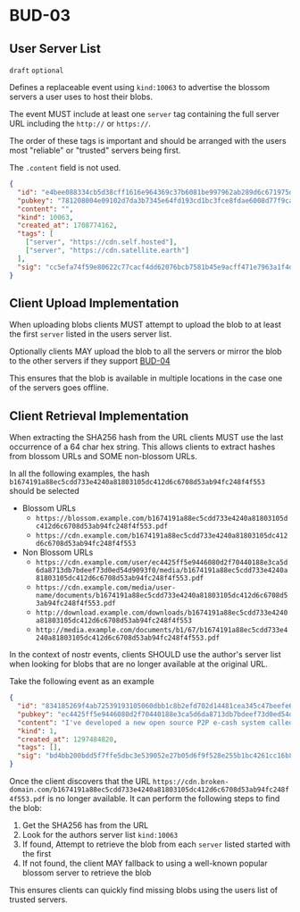 BUD-03
======

User Server List
-------------------------

`draft` `optional`

Defines a replaceable event using `kind:10063` to advertise the blossom servers a user uses to host their blobs.

The event MUST include at least one `server` tag containing the full server URL including the `http://` or `https://`.

The order of these tags is important and should be arranged with the users most "reliable" or "trusted" servers being first.

The `.content` field is not used.

```json
{
  "id": "e4bee088334cb5d38cff1616e964369c37b6081be997962ab289d6c671975d71",
  "pubkey": "781208004e09102d7da3b7345e64fd193cd1bc3fce8fdae6008d77f9cabcd036",
  "content": "",
  "kind": 10063,
  "created_at": 1708774162,
  "tags": [
    ["server", "https://cdn.self.hosted"],
    ["server", "https://cdn.satellite.earth"]
  ],
  "sig": "cc5efa74f59e80622c77cacf4dd62076bcb7581b45e9acff471e7963a1f4d8b3406adab5ee1ac9673487480e57d20e523428e60ffcc7e7a904ac882cfccfc653"
}
```

## Client Upload Implementation

When uploading blobs clients MUST attempt to upload the blob to at least the first `server` listed in the users server list.

Optionally clients MAY upload the blob to all the servers or mirror the blob to the other servers if they support [BUD-04](./04.md)

This ensures that the blob is available in multiple locations in the case one of the servers goes offline.

## Client Retrieval Implementation

When extracting the SHA256 hash from the URL clients MUST use the last occurrence of a 64 char hex string. This allows clients to extract hashes from blossom URLs and SOME non-blossom URLs.

In all the following examples, the hash `b1674191a88ec5cdd733e4240a81803105dc412d6c6708d53ab94fc248f4f553` should be selected

- Blossom URLs
  - `https://blossom.example.com/b1674191a88ec5cdd733e4240a81803105dc412d6c6708d53ab94fc248f4f553.pdf`
  - `https://cdn.example.com/b1674191a88ec5cdd733e4240a81803105dc412d6c6708d53ab94fc248f4f553`
- Non Blossom URLs
  - `https://cdn.example.com/user/ec4425ff5e9446080d2f70440188e3ca5d6da8713db7bdeef73d0ed54d9093f0/media/b1674191a88ec5cdd733e4240a81803105dc412d6c6708d53ab94fc248f4f553.pdf`
  - `https://cdn.example.com/media/user-name/documents/b1674191a88ec5cdd733e4240a81803105dc412d6c6708d53ab94fc248f4f553.pdf`
  - `http://download.example.com/downloads/b1674191a88ec5cdd733e4240a81803105dc412d6c6708d53ab94fc248f4f553`
  - `http://media.example.com/documents/b1/67/b1674191a88ec5cdd733e4240a81803105dc412d6c6708d53ab94fc248f4f553.pdf`

In the context of nostr events, clients SHOULD use the author's server list when looking for blobs that are no longer available at the original URL.

Take the following event as an example

```json
{
  "id": "834185269f4ab72539193105060dbb1c8b2efd702d14481cea345c47beefe6eb",
  "pubkey": "ec4425ff5e9446080d2f70440188e3ca5d6da8713db7bdeef73d0ed54d9093f0",
  "content": "I've developed a new open source P2P e-cash system called Bitcoin. check it out\nhttps://cdn.broken-domain.com/b1674191a88ec5cdd733e4240a81803105dc412d6c6708d53ab94fc248f4f553.pdf",
  "kind": 1,
  "created_at": 1297484820,
  "tags": [],
  "sig": "bd4bb200bdd5f7ffe5dbc3e539052e27b05d6f9f528e255b1bc4261cc16b8f2ad85c89eef990c5f2eee756ef71b4c571ecf6a88ad12f7338e321dd60c6a903b5"
}
```

Once the client discovers that the URL `https://cdn.broken-domain.com/b1674191a88ec5cdd733e4240a81803105dc412d6c6708d53ab94fc248f4f553.pdf` is no longer available. It can perform the following steps to find the blob:

1. Get the SHA256 has from the URL
2. Look for the authors server list `kind:10063`
3. If found, Attempt to retrieve the blob from each `server` listed started with the first
3. If not found, the client MAY fallback to using a well-known popular blossom server to retrieve the blob

This ensures clients can quickly find missing blobs using the users list of trusted servers.

